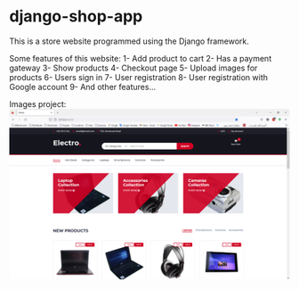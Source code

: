 # django-shop-app
This is a store website programmed using the Django framework.

Some features of this website:
1- Add product to cart
2- Has a payment gateway
3- Show products
4- Checkout page
5- Upload images for products
6- Users sign in
7- User registration
8- User registration with Google account
9- And other features...

Images project:
![Website image](https://github.com/hamedkalhor76/django-shop-app/blob/main/images/img1.png)
